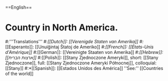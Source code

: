 ==English==

# Country in North America.
#:'''Translations'''
#:*[[Dutch]]: [[Verenigde Staten van Amerika]]
#:*[[Esperanto]]: [[Unuiĝintaj Ŝtatoj de Ameriko]]
#:*[[French]]: [[États-Unis d'Amérique]]
#:*[[German]]: [[Vereinigte Staaten von Amerika]]
#:*[[Hebrew]]: [[ארצות הברית]]
#:*[[Polish]]: [[Stany Zjednoczone Ameryki]], short: [[Stany Zjednoczone]], full: [[Stany Zjednoczone Ameryki Północnej]], colloquial: [[Stany]]
#:*[[Spanish]]: [[Estados Unidos des América]]
''See:'' [[Countries of the world]]